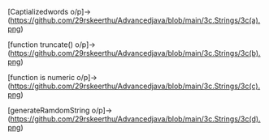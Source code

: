 [Captializedwords o/p]->(https://github.com/29rskeerthu/Advancedjava/blob/main/3c.Strings/3c(a).png)

[function truncate() o/p]->(https://github.com/29rskeerthu/Advancedjava/blob/main/3c.Strings/3c(b).png)

[function is numeric o/p]->(https://github.com/29rskeerthu/Advancedjava/blob/main/3c.Strings/3c(c).png)

[generateRamdomString o/p]->(https://github.com/29rskeerthu/Advancedjava/blob/main/3c.Strings/3c(d).png)
